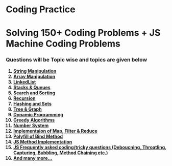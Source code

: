 # Coding Practice
# Solving 150+ Coding Problems + JS Machine Coding Problems

<h3> Questions will be Topic wise and topics are given below </h3>
<strong>
  <ol>
    <li><a href="https://github.com/smrkhan21/coding/tree/main/Strings">String Manipulation</a></li>
    <li><a href="https://github.com/smrkhan21/coding/tree/main/Arrays">Array Manipulation</a></li>
    <li><a href="https://github.com/smrkhan21/coding/tree/main/LinkedList">LinkedList</a></li>
    <li><a href="#">Stacks & Queues</a></li>
    <li><a href="#">Search and Sorting</a></li>
    <li><a href="#">Recursion</a></li>
    <li><a href="#">Hashing and Sets</a></li>
    <li><a href="#">Tree & Graph</a></li>
    <li><a href="#">Dynamic Programming</a></li>
    <li><a href="#">Greedy Algorithms</a></li>
    <li><a href="#">Number System</a></li>
    <li><a href="#">Implementaion of Map, Filter & Reduce</a></li>
    <li><a href="#">Polyfill of Bind Method</a></li>
    <li><a href="https://github.com/smrkhan21/coding/tree/main/JsMethodsImplementation">JS Method Implementation</a></li>
    <li><a href="#">JS Frequently asked coding/tricky questions (Deboucning, Throatling, Capturing, Bubbling, Method Chaining etc.)</a></li>
    <li><a href="#">And many more...</a></li>
  </ol>
</strong>
